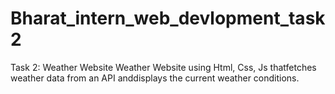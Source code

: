 # Bharat_intern_web_devlopment_task2
Task 2: Weather Website
Weather Website using Html, Css, Js thatfetches weather data from an API anddisplays the current weather conditions.
